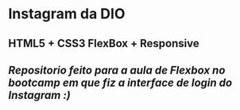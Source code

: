 # Instagram da DIO
## HTML5 + CSS3 FlexBox + Responsive
## _Repositorio feito para a aula de Flexbox  no bootcamp em que fiz a interface de login do Instagram :)_
